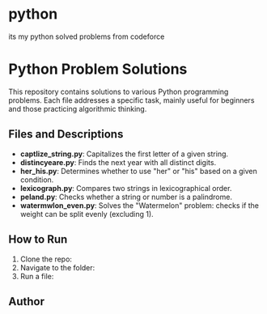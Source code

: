 # python
its my python solved problems from codeforce
# Python Problem Solutions

This repository contains solutions to various Python programming problems. Each file addresses a specific task, mainly useful for beginners and those practicing algorithmic thinking.

## Files and Descriptions

- **captlize_string.py**: Capitalizes the first letter of a given string.
- **distincyeare.py**: Finds the next year with all distinct digits.
- **her_his.py**: Determines whether to use "her" or "his" based on a given condition.
- **lexicograph.py**: Compares two strings in lexicographical order.
- **peland.py**: Checks whether a string or number is a palindrome.
- **watermwlon_even.py**: Solves the "Watermelon" problem: checks if the weight can be split evenly (excluding 1).

## How to Run

1. Clone the repo:
2. Navigate to the folder:
3. Run a file:

## Author
